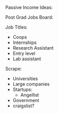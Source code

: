 Passive Income Ideas:



Post Grad Jobs Board:

Job Titles:
- Coops
- Internships
- Research Assistant
- Entry level
- Lab assistant

Scrape:
- Universities
- Large companies
- Startups:
    - Angellist
- Government
- craigslist?

